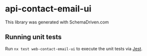 
# api-contact-email-ui

This library was generated with SchemaDriven.com

## Running unit tests

Run `nx test web-contact-email-ui` to execute the unit tests via [Jest](https://jestjs.io).

